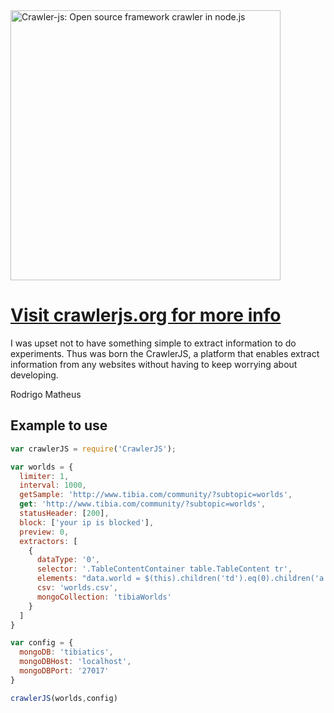 <img src="http://crawlerjs.org/content/images/2014/Jun/logo-5.png" alt="Crawler-js: Open source framework crawler in node.js" width="432px" />

[Visit crawlerjs.org for more info](https://crawlerjs.org)
=====
I was upset not to have something simple to extract information to do experiments. Thus was born the CrawlerJS, a platform that enables extract information from any websites without having to keep worrying about developing.

Rodrigo Matheus

## Example to use

```js
var crawlerJS = require('CrawlerJS');

var worlds = {
  limiter: 1,
  interval: 1000,
  getSample: 'http://www.tibia.com/community/?subtopic=worlds',
  get: 'http://www.tibia.com/community/?subtopic=worlds',
  statusHeader: [200],
  block: ['your ip is blocked'],
  preview: 0,
  extractors: [
    {
      dataType: '0',
      selector: '.TableContentContainer table.TableContent tr',
      elements: "data.world = $(this).children('td').eq(0).children('a').attr('href'); if(typeof data.world == 'undefined'){delete data.world;}",
      csv: 'worlds.csv',
      mongoCollection: 'tibiaWorlds'
    }
  ]
}

var config = {
  mongoDB: 'tibiatics',
  mongoDBHost: 'localhost',
  mongoDBPort: '27017'
}

crawlerJS(worlds,config)
```